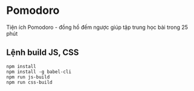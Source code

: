 # Pomodoro
Tiện ích Pomodoro - đồng hồ đếm ngược giúp tập trung học bài trong 25 phút

## Lệnh build JS, CSS

```
npm install
npm install -g babel-cli
npm run js-build
npm run css-build
```
